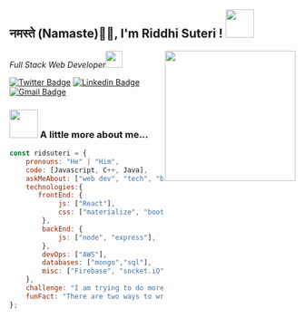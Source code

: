 <h2>नमस्ते (Namaste)🙏🏻,  I'm Riddhi Suteri !
<img src="https://media.giphy.com/media/12oufCB0MyZ1Go/giphy.gif" width="50"></h2>
<img align='right' src="https://media.giphy.com/media/M9gbBd9nbDrOTu1Mqx/giphy.gif" width="230">
<p><em>Full Stack Web Developer<img src="https://media.giphy.com/media/WUlplcMpOCEmTGBtBW/giphy.gif" width="30"> 
</em></p>

[![Twitter Badge](https://img.shields.io/badge/-@ridsuteri-1ca0f1?style=flat-square&labelColor=1ca0f1&logo=twitter&logoColor=white&link=https://twitter.com/ridsuteri)](https://twitter.com/ridsuteri) [![Linkedin Badge](https://img.shields.io/badge/-riddhi%20suteri-blue?style=flat-square&logo=Linkedin&logoColor=white&link=https://www.linkedin.com/in/riddhi-suteri/)](https://www.linkedin.com/in/riddhi-suteri/) 
[![Gmail Badge](https://img.shields.io/badge/-ridsuteri@gmail.com-c14438?style=flat-square&logo=Gmail&logoColor=white&link=mailto:ridsuteri@gmail.com)](mailto:ridsuteri@gmail.com)

### <img src="https://media.giphy.com/media/VgCDAzcKvsR6OM0uWg/giphy.gif" width="50"> A little more about me...  

```javascript
const ridsuteri = {
    pronouns: "He" | "Him",
    code: [Javascript, C++, Java],
    askMeAbout: ["web dev", "tech", "blog writing"],
    technologies:{
       frontEnd: {
            js: ["React"],
            css: ["materialize", "bootstrap"]
        },
        backEnd: {
            js: ["node", "express"],
        },
        devOps: ["AWS"],
        databases: ["mongo","sql"],
        misc: ["Firebase", "socket.iO"]  
    },
    challenge: "I am trying to do more open source contributions",
    funFact: "There are two ways to write error-free programs; only the third one works"
};
```
